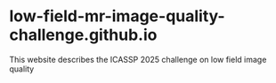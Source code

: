 # low-field-mr-image-quality-challenge.github.io
This website describes the ICASSP 2025 challenge on low field image quality
